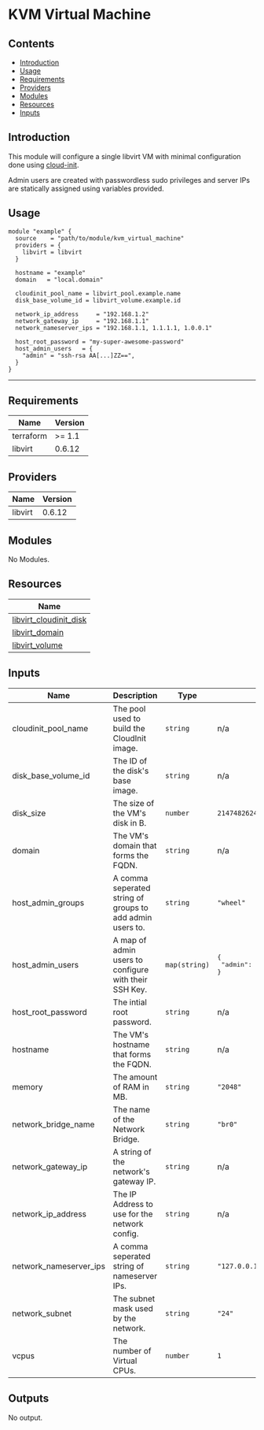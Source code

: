 # KVM Virtual Machine

## Contents
- [Introduction](#introduction)
- [Usage](#usage)
- [Requirements](#requirements)
- [Providers](#providers)
- [Modules](#modules)
- [Resources](#resources)
- [Inputs](#inputs)

## Introduction

This module will configure a single libvirt VM with minimal configuration done using [cloud-init](https://cloudinit.readthedocs.io/en/latest/).

Admin users are created with passwordless sudo privileges and server IPs are statically assigned using variables provided.

## Usage

```hcl
module "example" {
  source    = "path/to/module/kvm_virtual_machine"
  providers = {
    libvirt = libvirt
  }

  hostname = "example"
  domain   = "local.domain"

  cloudinit_pool_name = libvirt_pool.example.name
  disk_base_volume_id = libvirt_volume.example.id

  network_ip_address     = "192.168.1.2"
  network_gateway_ip     = "192.168.1.1"
  network_nameserver_ips = "192.168.1.1, 1.1.1.1, 1.0.0.1"

  host_root_password = "my-super-awesome-password"
  host_admin_users   = {
    "admin" = "ssh-rsa AA[...]ZZ==",
  }
}

```

---

<!-- BEGINNING OF PRE-COMMIT-TERRAFORM DOCS HOOK -->
## Requirements

| Name | Version |
|------|---------|
| terraform | >= 1.1 |
| libvirt | 0.6.12 |

## Providers

| Name | Version |
|------|---------|
| libvirt | 0.6.12 |

## Modules

No Modules.

## Resources

| Name |
|------|
| [libvirt_cloudinit_disk](https://registry.terraform.io/providers/dmacvicar/libvirt/0.6.12/docs/resources/cloudinit_disk) |
| [libvirt_domain](https://registry.terraform.io/providers/dmacvicar/libvirt/0.6.12/docs/resources/domain) |
| [libvirt_volume](https://registry.terraform.io/providers/dmacvicar/libvirt/0.6.12/docs/resources/volume) |

## Inputs

| Name | Description | Type | Default | Required |
|------|-------------|------|---------|:--------:|
| cloudinit\_pool\_name | The pool used to build the CloudInit image. | `string` | n/a | yes |
| disk\_base\_volume\_id | The ID of the disk's base image. | `string` | n/a | yes |
| disk\_size | The size of the VM's disk in B. | `number` | `21474826240` | no |
| domain | The VM's domain that forms the FQDN. | `string` | n/a | yes |
| host\_admin\_groups | A comma seperated string of groups to add admin users to. | `string` | `"wheel"` | no |
| host\_admin\_users | A map of admin users to configure with their SSH Key. | `map(string)` | <pre>{<br>  "admin": "ssh-rsa AA[...]ZZ=="<br>}</pre> | no |
| host\_root\_password | The intial root password. | `string` | n/a | yes |
| hostname | The VM's hostname that forms the FQDN. | `string` | n/a | yes |
| memory | The amount of RAM in MB. | `string` | `"2048"` | no |
| network\_bridge\_name | The name of the Network Bridge. | `string` | `"br0"` | no |
| network\_gateway\_ip | A string of the network's gateway IP. | `string` | n/a | yes |
| network\_ip\_address | The IP Address to use for the network config. | `string` | n/a | yes |
| network\_nameserver\_ips | A comma seperated string of nameserver IPs. | `string` | `"127.0.0.1, 127.0.0.2"` | no |
| network\_subnet | The subnet mask used by the network. | `string` | `"24"` | no |
| vcpus | The number of Virtual CPUs. | `number` | `1` | no |

## Outputs

No output.
<!-- END OF PRE-COMMIT-TERRAFORM DOCS HOOK -->
